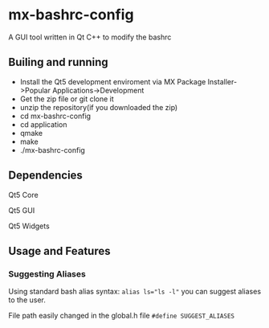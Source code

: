 # mx-bashrc-config
A GUI tool written in Qt C++ to modify the bashrc

## Builing and running
 - Install the Qt5 development enviroment via MX Package Installer->Popular Applications->Development 
 - Get the zip file or git clone it
 - unzip the repository(if you downloaded the zip)
 - cd mx-bashrc-config
 - cd application
 - qmake
 - make
 - ./mx-bashrc-config
## Dependencies

Qt5 Core

Qt5 GUI

Qt5 Widgets

## Usage and Features

### Suggesting Aliases

Using standard bash alias syntax: `alias ls="ls -l"` you can suggest aliases to the user.

File path easily changed in the global.h file `#define SUGGEST_ALIASES`



